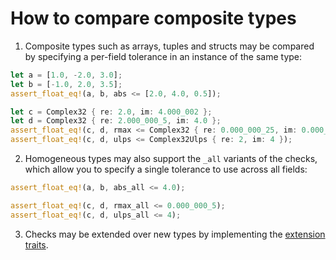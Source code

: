 # How to compare composite types

1) Composite types such as arrays, tuples and structs may be compared by
specifying a per-field tolerance in an instance of the same type:

```rust
let a = [1.0, -2.0, 3.0];
let b = [-1.0, 2.0, 3.5];
assert_float_eq!(a, b, abs <= [2.0, 4.0, 0.5]);

let c = Complex32 { re: 2.0, im: 4.000_002 };
let d = Complex32 { re: 2.000_000_5, im: 4.0 };
assert_float_eq!(c, d, rmax <= Complex32 { re: 0.000_000_25, im: 0.000_000_5 });
assert_float_eq!(c, d, ulps <= Complex32Ulps { re: 2, im: 4 });
```

2) Homogeneous types may also support the `_all` variants of the checks, which
allow you to specify a single tolerance to use across all fields:

```rust
assert_float_eq!(a, b, abs_all <= 4.0);

assert_float_eq!(c, d, rmax_all <= 0.000_000_5);
assert_float_eq!(c, d, ulps_all <= 4);
```

3) Checks may be extended over new types by implementing the [extension traits].

[extension traits]: ./compare_custom_types.md